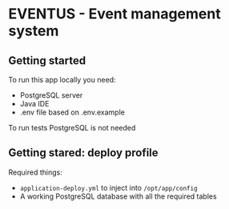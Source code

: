 # EVENTUS - Event management system

## Getting started

To run this app locally you need:
- PostgreSQL server
- Java IDE
- .env file based on .env.example

To run tests PostgreSQL is not needed

## Getting stared: deploy profile

Required things:
- ```application-deploy.yml``` to inject into ```/opt/app/config```
- A working PostgreSQL database with all the required tables
